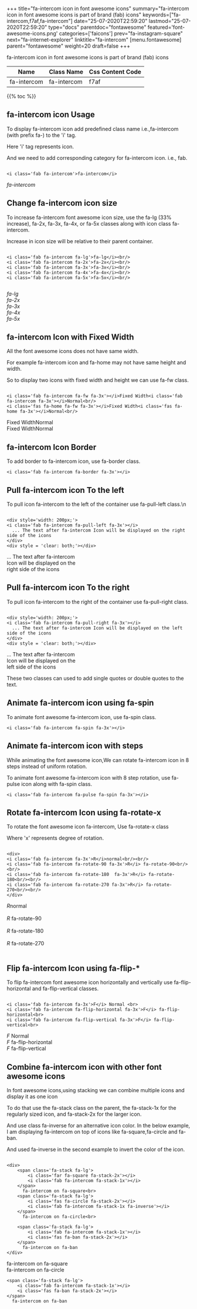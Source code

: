+++
title="fa-intercom icon in font awesome icons"
summary="fa-intercom icon in font awesome icons is part of brand (fab) icons"
keywords=["fa-intercom,f7af,fa-intercom"]
date="25-07-2020T22:59:20"
lastmod="25-07-2020T22:59:20"
type="docs"
parentdoc="fontawesome"
featured='font-awesome-icons.png'
categories=['faicons']
prev="fa-instagram-square"
next="fa-internet-explorer"
linktitle="fa-intercom"
[menu.fontawesome]
parent="fontawesome"
weight=20
draft=false
+++


fa-intercom icon in font awesome icons is part of brand (fab) icons

<div class='table-responsive'><table class='table'><thead><tr><th>Name</th><th>Class Name</th><th>Css Content Code</th></tr></thead><tbody><tr><td>fa-intercom</td><td>fa-intercom</td><td>f7af</td></tr></tbody></table></div>


{{% toc %}}


## fa-intercom icon Usage

To display fa-intercom icon add predefined class name i.e.,fa-intercom (with prefix fa-) to the 'i' tag.

Here 'i' tag represents icon.

And we need to add corresponding category for fa-intercom icon. i.e., fab.


```

<i class='fab fa-intercom'>fa-intercom</i>
```

<i class='fab fa-intercom'>fa-intercom</i>




## Change fa-intercom icon size
To increase fa-intercom font awesome icon size, use the fa-lg (33% increase), fa-2x, fa-3x, fa-4x, or fa-5x classes along with icon class fa-intercom.

Increase in icon size will be relative to their parent container. 

```

<i class='fab fa-intercom fa-lg'>fa-lg</i><br/>
<i class='fab fa-intercom fa-2x'>fa-2x</i><br/>
<i class='fab fa-intercom fa-3x'>fa-3x</i><br/>
<i class='fab fa-intercom fa-4x'>fa-4x</i><br/>
<i class='fab fa-intercom fa-5x'>fa-5x</i><br/>
            
```

<i class='fab fa-intercom fa-lg'>fa-lg</i><br/>
<i class='fab fa-intercom fa-2x'>fa-2x</i><br/>
<i class='fab fa-intercom fa-3x'>fa-3x</i><br/>
<i class='fab fa-intercom fa-4x'>fa-4x</i><br/>
<i class='fab fa-intercom fa-5x'>fa-5x</i><br/>
            



## fa-intercom Icon with Fixed Width 

All the font awesome icons does not have same width.

For example fa-intercom icon and fa-home may not have same height and width.

So to display two icons with fixed width and height we can use fa-fw class.


```

<i class='fab fa-intercom fa-fw fa-3x'></i>Fixed Width<i class='fab fa-intercom fa-3x'></i>Normal<br/>
<i class='fas fa-home fa-fw fa-3x'></i>Fixed Width<i class='fas fa-home fa-3x'></i>Normal<br/>
```

<i class='fab fa-intercom fa-fw fa-3x'></i>Fixed Width<i class='fab fa-intercom fa-3x'></i>Normal<br/>
<i class='fas fa-home fa-fw fa-3x'></i>Fixed Width<i class='fas fa-home fa-3x'></i>Normal<br/>



## fa-intercom Icon Border 

To add border to fa-intercom icon, use fa-border class.


```
<i class='fab fa-intercom fa-border fa-3x'></i>

```
<i class='fab fa-intercom fa-border fa-3x'></i>





## Pull fa-intercom icon To the left

To pull icon fa-intercom to the left of the container use fa-pull-left class.\n

```

<div style='width: 200px;'>
<i class='fab fa-intercom fa-pull-left fa-3x'></i>
  ... The text after fa-intercom Icon will be displayed on the right side of the icons
</div>
<div style = 'clear: both;'></div>
```

<div style='width: 200px;'>
<i class='fab fa-intercom fa-pull-left fa-3x'></i>
  ... The text after fa-intercom Icon will be displayed on the right side of the icons
</div>
<div style = 'clear: both;'></div>




## Pull fa-intercom icon To the right
To pull icon fa-intercom to the right of the container use fa-pull-right class.

```

<div style='width: 200px;'>
<i class='fab fa-intercom fa-pull-right fa-3x'></i>
  ... The text after fa-intercom Icon will be displayed on the left side of the icons
</div>
<div style = 'clear: both;'></div>
```

<div style='width: 200px;'>
<i class='fab fa-intercom fa-pull-right fa-3x'></i>
  ... The text after fa-intercom Icon will be displayed on the left side of the icons
</div>
<div style = 'clear: both;'></div>

These two classes can used to add single quotes or double quotes to the text.


## Animate fa-intercom icon using fa-spin
To animate font awesome fa-intercom icon, use fa-spin class.

```
<i class='fab fa-intercom fa-spin fa-3x'></i>
```
<i class='fab fa-intercom fa-spin fa-3x'></i>




## Animate fa-intercom icon with steps
While animating the font awesome icon,We can rotate fa-intercom icon in 8 steps instead of uniform rotation.

To animate font awesome fa-intercom icon with 8 step rotation, use fa-pulse icon along with fa-spin class.


```
<i class='fab fa-intercom fa-pulse fa-spin fa-3x'></i>

```
<i class='fab fa-intercom fa-pulse fa-spin fa-3x'></i>





## Rotate fa-intercom Icon using fa-rotate-x
To rotate the font awesome icon fa-intercom, Use fa-rotate-x class

Where 'x' represents degree of rotation.


```

<div>
<i class='fab fa-intercom fa-3x'>R</i>normal<br/><br/>
<i class='fab fa-intercom fa-rotate-90 fa-3x'>R</i> fa-rotate-90<br/><br/> 
<i class='fab fa-intercom fa-rotate-180  fa-3x'>R</i> fa-rotate-180<br/><br/> 
<i class='fab fa-intercom fa-rotate-270 fa-3x'>R</i> fa-rotate-270<br/><br/>
</div>
```

<div>
<i class='fab fa-intercom fa-3x'>R</i>normal<br/><br/>
<i class='fab fa-intercom fa-rotate-90 fa-3x'>R</i> fa-rotate-90<br/><br/> 
<i class='fab fa-intercom fa-rotate-180  fa-3x'>R</i> fa-rotate-180<br/><br/> 
<i class='fab fa-intercom fa-rotate-270 fa-3x'>R</i> fa-rotate-270<br/><br/>
</div>




## Flip fa-intercom Icon using fa-flip-*
To flip fa-intercom font awesome icon horizontally and vertically use fa-flip-horizontal and fa-flip-vertical classes. 

```

<i class='fab fa-intercom fa-3x'>F</i> Normal <br>
<i class='fab fa-intercom fa-flip-horizontal fa-3x'>F</i> fa-flip-horizontal<br>
<i class='fab fa-intercom fa-flip-vertical fa-3x'>F</i> fa-flip-vertical<br>
```

<i class='fab fa-intercom fa-3x'>F</i> Normal <br>
<i class='fab fa-intercom fa-flip-horizontal fa-3x'>F</i> fa-flip-horizontal<br>
<i class='fab fa-intercom fa-flip-vertical fa-3x'>F</i> fa-flip-vertical<br>




## Combine fa-intercom icon with other font awesome icons
In font awesome icons,using stacking we can combine multiple icons and display it as one icon 

To do that use the fa-stack class on the parent, the fa-stack-1x for the regularly sized icon, and fa-stack-2x for the larger icon.

And use class fa-inverse for an alternative icon color. 
In the below example, I am displaying fa-intercom on top of icons like fa-square,fa-circle and fa-ban.

And used fa-inverse in the second example to invert the color of the icon.

```

<div>
    <span class='fa-stack fa-lg'>
        <i class='far fa-square fa-stack-2x'></i>
        <i class='fab fa-intercom fa-stack-1x'></i>
    </span>
      fa-intercom on fa-square<br>
    <span class='fa-stack fa-lg'>
        <i class='fas fa-circle fa-stack-2x'></i>
        <i class='fab fa-intercom fa-stack-1x fa-inverse'></i>
    </span>
      fa-intercom on fa-circle<br>

    <span class='fa-stack fa-lg'>
        <i class='fab fa-intercom fa-stack-1x'></i>
        <i class='fas fa-ban fa-stack-2x'></i>
    </span>
      fa-intercom on fa-ban
</div>
```

<div>
    <span class='fa-stack fa-lg'>
        <i class='far fa-square fa-stack-2x'></i>
        <i class='fab fa-intercom fa-stack-1x'></i>
    </span>
      fa-intercom on fa-square<br>
    <span class='fa-stack fa-lg'>
        <i class='fas fa-circle fa-stack-2x'></i>
        <i class='fab fa-intercom fa-stack-1x fa-inverse'></i>
    </span>
      fa-intercom on fa-circle<br>

    <span class='fa-stack fa-lg'>
        <i class='fab fa-intercom fa-stack-1x'></i>
        <i class='fas fa-ban fa-stack-2x'></i>
    </span>
      fa-intercom on fa-ban
</div>






